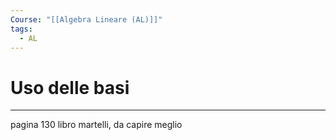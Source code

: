 ```yaml
---
Course: "[[Algebra Lineare (AL)]]"
tags:
  - AL
---
```



# Uso delle basi
---

pagina  130 libro martelli, da capire meglio
